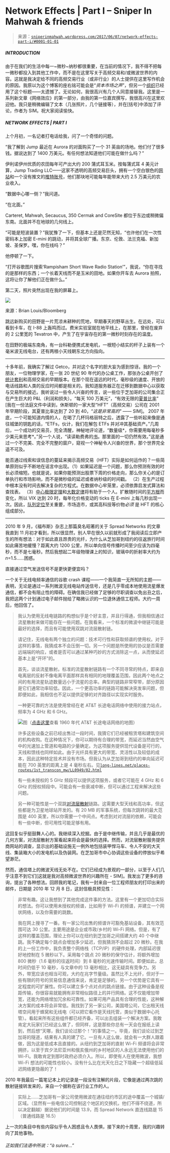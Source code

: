 <!--yml

类别：未分类

日期：2024-05-18 14:08:50

-->

# Network Effects | Part I – Sniper In Mahwah & friends

> 来源：[`sniperinmahwah.wordpress.com/2017/06/07/network-effects-part-i/#0001-01-01`](https://sniperinmahwah.wordpress.com/2017/06/07/network-effects-part-i/#0001-01-01)

##### INTRODUCTION

由于在我们的生活中每一~微秒~纳秒都很重要，在当前的情况下，我不得不把每一微秒都投入到其他工作中，而不是在这里写关于高频交易和/或微波世界的内容。这就是我决定给不同的高频交易行业（或非行业）的人士提供在这里写作机会的原因。我原以为这个博客的座右铭可能会是“*资本市场之声*”，但另一个[组织](https://twitter.com/TabbFORUM)已经用了这个标题——太遗憾了。无论如何，我很高兴有几个人同意接替我。这里是一系列新文章《网络效应》的第一部分，由我的第一位嘉宾撰写，我很高兴在这里欢迎他。我只是稍微编辑了文本（几张照片，几个链接等），并在[括号]中添加了评论，作者为 SIM。祝大家阅读愉快。

##### NETWORK EFFECTS | PART I

上个月初，一名记者打电话给我，问了一个奇怪的问题。

“我了解到 Jump 最近在 Aurora 的对面购买了一个 31 英亩的场地。他们付了很多钱。据说达到了 1400 万美元。有任何想法知道他们可能在做什么吗？”

伊利诺伊州优质的农田每年可产出大约 200 蒲式耳玉米。按每蒲式耳 4 美元计算，Jump Trading LLC——这家不透明的高频交易巨头，拥有一个空白银色的[网站](http://www.jumptrading.com)和一个没有推文的[推特账号](https://twitter.com/jumptrading)，他们那块地可能每年能带来大约 2.5 万美元的农业收入。

“数据中心哪一侧？”我问道。

“在北面。”

Carteret, Mahwah, Secaucus, 350 Cermak and CoreSite 都位于东边或稍微偏东南。北面并不在地球的几何线上。

“可能是短波装置？”我犹豫了一下，但基本上还是茫然无知，“也许他们在一次性密码本上加密 E-mini 的跳动，并将其全球广播。东京、伦敦、法兰克福、新加坡、圣保罗。嘿，你在线吗？”

他停顿了一下。

“打开谷歌图片搜索‘Rampisham Short Wave Radio Station’”，我说，“你在寻找的是那样的东西；一个长着天线而不是玉米的田地。如果你开车去 Aurora 拍照，这将让你了解他们正在做什么。”

第二天，照片突然出现在我的屏幕上。

![](https://www.bloomberg.com/news/articles/2017-05-12/mysterious-antennas-outside-cme-reveal-traders-furious-land-war)

来源：Brian Louis/Bloomberg

跳远新购买的田野是一片荒凉未耕种的荒地，早期春天的野草丛生。在远处，可以看到卡车，在 I-88 上轰鸣而过。费米实验室就在地平线上，在那里，曾经在废弃的 2 公里宽的 Tevatron 中，产生了在宇宙存在的第一微秒时刻存在的温度。

在田野的极端东南角，有一台科勒便携式发电机，一根短小结实的杆子上装有一个毫米波无线电台，还有两根小天线朝东北方向指向。

***

十多年前，我确实了解过 Getco，并对这个名字的胆大妄为感到惊讶。我的一个朋友，一位物理学家，在一张 20 世纪 90 年代的办公桌工作，那张办公桌开创了[统计套利](http://www.hedgefund-index.com/d_statarb.asp)和高频交易的早期版本。在那个现在遥远的时代，毫秒级的速度、开放的电话线路和人类的反应时间都是相关的。我知道服务器正在迁移到数据中心以获取与交易所的接近。我听说过一些令人兴奋的传言，说一些位于芝加哥的公司集合正在产生巨大的 P&L（利润和损失）。“每天 100 万美元”，“有效无限的[夏普比率](http://www.investopedia.com/terms/s/sharperatio.asp)” [我在一份法庭文件中读到，休斯顿的一家大型“HFT”（高频交易）公司在 2001 年早期阶段，其夏普比率达到了 20 到 40，“*这是非常高的*” —— SIM]。 2007 年底，一个可能知道内情的人，在喝了几杯玛格丽特之后，透露了一些听起来像是通往城堡的钥匙的话，“ETFs，伙计，我们在解包 ETFs 并对冲其基础资产。”几周后，一个成功的交易员，完全清醒，神秘地评论道，“数量级*，你需要用每毫秒多少美元来思考*。”另一个人说，“读读勒费弗的[书](https://en.wikipedia.org/wiki/Reminiscences_of_a_Stock_Operator)。那里面的一切仍然有效。”这是通过一个不完美、完全不完整的窗户，窥视一个神秘令人兴奋的世界，那个世界完全遥不可及。

能否通过线索和误信息的蔓延来揭示高频交易（HFT）实际是如何运作的？一些简单原则似乎不断地在谣言中出现。（1）如果延迟是一个问题，那么你预测有效的时长必须缩短。也就是说，如果你能预测出股票下周的价格走向，那么你关心的是订单执行和市场影响，而不是微秒级的延迟或者纳秒级的时间戳。 （2）在生产过程中根本没有时间去解决复杂的方程式。在数据中心牢笼里，必须依靠启发式算法和查找表。 （3）[中心极限定理](https://en.wikipedia.org/wiki/Central_limit_theorem)和[大数定律](https://en.wikipedia.org/wiki/Law_of_large_numbers)将有助于一个人。扩散随时间的[平方根](http://www.macroption.com/why-is-volatility-proportional-to-square-root-of-time/)而变化，所以 VIX 达到 20 时，每年化价格变动的 ticks 在 E-mini 上每几秒出现一次。因此，[队列定位](https://www.kcg.com/uploads/documents/KCG_NeedForSpeed1-Report.pdf)至关重要，市场造市，或其高科技等价物*必须* 是 HFT 的核心组成部分。

***

2010 年 9 月，《福布斯》杂志上那篇臭名昭著的关于 Spread Networks 的文章我直到 11 月初才看到，所以很显然，别人早在很久以前就形成了我阅读后立即产生的所有想法：对于如此直且昂贵的光纤，为什么从芝加哥到纽约的往返旅行时间如此痛苦地缓慢？距离大约 1200 公里，所以单向信号传播时间至少应该为四毫秒，而不是七毫秒。然后我想起二年级物理课上的知识，玻璃中的折射率大约为*n*=1.5……困惑。

直接通过空气发送信号不是更快更便宜吗？

一个关于无线电频率通信的谷歌 crash 课程——一个我简直一无所知的主题——表明，无论是通过一系列微波无线电站传送信号，还是几乎零成本地使用流星爆发通信，都不会有阻止性的障碍。在确信我已经做了足够的尽职调查以免出丑之后，我把这两个计划通过电子邮件抛给了略微认识的一位退休通信工程师。大约一周后，他回信了。

> 我认为使用无线电链路的构想似乎是个好主意，并且行得通，但我相信通过流星散射来做可能存在一些问题。在我看来，一个标准的微波中继链可能是最好的选择，而且有可能使用双跳对流层散射链。
> 
> 请记住，无线电有两个独立的问题：技术可行性和获取频谱的使用权。对于这样的事情，我猜成本不会压倒一切。另一个问题是所使用的协议是否需要远端端的响应，或者是否可以通过某种巧妙的方式消除这一点，从而使延迟基本上是“开环”的。
> 
> 首先，谈谈流星散射。标准的流星散射链路有一个不同寻常的特点，即来自电离层的反射不像电离平面那样具有相同的地理覆盖范围，因此两个地点之间的有用流星轨迹数量远小于流星的总率。典型的链路非常窄带，部分原因是它们通常功率较低。因此，一个更高功率的链路可能解决突发率问题，但即便如此，我相信也不足以提供足够的对齐路径以实现实时服务。
> 
> 一种更可靠的方法是使用曾经在老 AT&T 长途电话网络中使用的接力站点，频率为 4 GHz 和 6 GHz。
> 
> ![图](img/52a919f6d26eadc7ca0c7a94147d766b.png)（[点击这里](https://www.reddit.com/r/technology/comments/fxuk2/this_is_a_map_of_the_1960s_era_att_long_lines/)查看 1960 年代 AT&T 长途电话网络的地图）
> 
> 许多这些设备之前已经出售过一段时间，我猜它们已经被租赁塔和建筑空间的机构收购。在这种情况下，你可以期待有合理的带宽，而延迟当然由空气中的光速加上管道和电路的少量确定。为这项服务提供现代设备是可行的，天线和馈线也同样如此。由于光纤具有更大的带宽、灵活性以及较低的成本，因此这种特定技术并没有市场。但我认为从芝加哥到纽约的单向延迟可能在 700 英里的距离上是 4 毫秒左右。见[`long-lines.net/places-routes/1st_transcon_mw/LL0949/02.html`](http://long-lines.net/places-routes/1st_transcon_mw/LL0949/02.html)
> 
> 有一些未授权的 5 GHz 频段可以提供这项服务，或者它可能在 4 GHz 和 6 GHz 的授权频段中。可能会有一些衰减中断，但可以通过工程来解决这些问题。
> 
> 另一种可能性是一个双跳[对流层散射](http://www.militaryaerospace.com/content/dam/mae/online-articles/2013/07/Troposcatter%2026%20July%202013.jpg)链路。这需要大型天线和高功率，但这些都是为卫星地球站开发的。有 20 MB 的军事系统，但每次跳转的最大范围是 400 英里，所以你需要一个中间点。考虑到对对流层的依赖，可能会有一些中断，但可用性可能足够有用。

这回复似乎挺鼓舞人心的。我继续深入挖掘。由于是中继传输，并且几乎是最优的几何方案，对流层散射方案看起来将会是最快的选择。然而，对流层散射服务提供商网站的调查，显示出的基础设施无一例外地包括装甲悍马车、令人不安的大天线、集装箱大小的发电机以及伪装网。在芝加哥市中心协调这些设备的停放似乎希望渺茫。

然而，通信塔上的微波天线无处不在。它们已经成为景观的一部分，以至于人们几乎注意不到它们[这就是我对高频微波世界的兴趣所在 - SIM]。我发出了更多的咨询，提出了各种想法。回顾我的笔记，我有一封来自一位工程师朋友的打印出来的邮件，日期是 2010 年 12 月 8 日，这封信极具预见性：

> 非常有趣。这让我想到了其他完成这件事的方法。这里有一个更加切合实际的想法。你可以使用未授权的频谱，比如用于 Wi-Fi 的频谱，并建立一个网状网络，以及你需要的跳数。
> 
> 我在网上搜寻了一番。有一家公司出售的频谱许可豁免基站设备，其有效范围可达 30 公里。主要用途是企业或市政/乡村的 Wi-Fi 网络。但是，有了这样的覆盖范围，理论上你可以在纽约到芝加哥之间搭建大约 40 个中继跳。我不确定每个跳点会增加多少延迟，但我猜测不会超过 20 微秒。在我的上一份工作中，我负责整个网络栈（TCP/IP）的硬件处理，内部延迟很好地控制在 5 微秒以下。采用每个跳点 20 微秒的保守估计，将额外增加 800 微秒（1.6 毫秒的往返时间）到 8 毫秒的光速传输时间。即便如此，总时间仍低于 10 毫秒，与文章中的 13 毫秒相比，这无疑具有竞争力。另外，带宽应该也相当可观，大约在兆字节量级。虽然比不上光纤，但对于一些有限的符号的贸易信息通信来说，肯定是足够的。另一个优势是它具有一定程度的可扩展性。你可以建立多个点对点的跳点链接。由于这种设备是视距传输，你很容易就能拥有非常相似路径上的并行网络。这不仅能增加带宽，还能为网络增加冗余和可靠性。如果可用产品具有合理的性能，这种解决方案的成本将会非常低。我找到了另一家公司，美国塔公司，它出租天线塔空间用于蜂窝和无线电（可以把它看作是天线托管，类似于数据中心托管）。看起来所有这些组件都已经齐备，可以出去组装一个解决方案。我敢肯定大玩家们已经这么做了，但同样，这是那些你总有一天会在报纸上读到，然后想“天哪，我们谈论过那个！”的事情之一。毕竟，我们谈论过到芝加哥的隧道，结果有人真的建了它。一旦有人这么做，就会有一大群人跟着做，因为这是低成本且直接的。从纽约到芝加哥的直射 Wi-Fi 频谱将会非常拥挤，以至于宾夕法尼亚州和俄亥俄州的乡村地区的人永远无法使用他们的 Wi-Fi。我敢肯定到那时政府必须介入。所以，即使有人在使用微波，我想 Wi-Fi 想法的可能性也较小。没有什么比在光天化日之下隐藏一个超级低延迟网络更隐蔽的了！

2010 年我最后一篇笔记本上的记录是一段没有注解的片段，它像是通过两次跳的散射链接转发来的，来自一个据称在该行业工作的人。

> 实际上……芝加哥有一家公司使用微波在通往纽约市区的途中覆盖一个城镇/区域。（显然有一些电信公司控制这个地区的交换机，他们不得不绕道，所以决定翻越）据说他们的时间是 13.9，而 Spread Network 直连线路是 15（普通线路是 16.5）

上一次的条目中有些内容似乎令人困惑且令人畏惧，接下来的十周里，我的兴趣转向了其他事物。

###### 正如我们法语中所说：“à suivre…”
